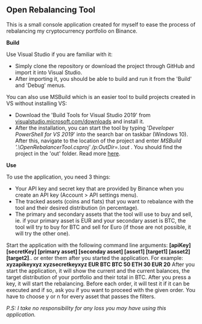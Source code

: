 ## Open Rebalancing Tool
This is a small console application created for myself to ease the process of rebalancing my cryptocurrency portfolio on Binance.

**Build**

Use Visual Studio if you are familiar with it:

 - Simply clone the repository or download the project through GitHub
   and import it into Visual Studio.
  - After importing it, you should be
   able to build and run it from the 'Build' and 'Debug' menus.

You can also use MSBuild which is an easier tool to build projects created in VS without installing VS:

 - Download the 'Build Tools for Visual Studio 2019' from
   [visualstudio.microsoft.com/downloads](https://visualstudio.microsoft.com/downloads/)
   and install it.
  - After the installation, you can start the tool by typing
   '*Developer PowerShell for VS 2019*' into the search bar on taskbar
   (Windows 10). After this, navigate to the location of the project and
   enter *MSBuild '.\OpenRebalancerTool.csproj' /p:OutDir=.\out* . You
   should find the project in the 'out' folder. Read more
   [here](https://docs.microsoft.com/en-us/visualstudio/msbuild/msbuild?view=vs-2019).

**Use**

To use the application, you need 3 things:
 - Your API key and secret key that are provided by Binance when you create an API key (Account > API settings menu).
 - The tracked assets (coins and fiats) that you want to rebalance with the tool and their desired distribution (in percentage).
 - The primary and secondary assets that the tool will use to buy and sell, ie. if your primary asset is EUR and your secondary asset is BTC, the tool will try to buy for BTC and sell for Euro (if those are not possible, it will try the other one).

Start the application with the following command line arguments: **[apiKey] [secretKey] [primary asset] [seconday asset] [asset1] [target1] [asset2] [target2]**.. or enter them after you started the application.
For example: **xyzapikeyxyz xyzsecretkeyxyz EUR BTC BTC 50 ETH 30 EUR 20**
After you start the application, it will show the current and the current balances, the target distribution of your portfolio and their total in BTC. After you press a key, it will start the rebalancing. Before each order, it will test it if it can be executed and if so, ask you if you want to proceed with the given order. You have to choose y or n for every asset that passes the filters.

*P.S: I take no responsibility for any loss you may have using this application.*
